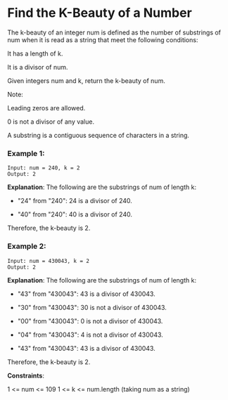 # Find the K-Beauty of a Number

The k-beauty of an integer num is defined as the number of substrings of num when it is read as a string that meet the following conditions:

It has a length of k.

It is a divisor of num.

Given integers num and k, return the k-beauty of num.

Note:

Leading zeros are allowed.

0 is not a divisor of any value.

A substring is a contiguous sequence of characters in a string.

 

### Example 1:
```
Input: num = 240, k = 2
Output: 2
```
**Explanation**: The following are the substrings of num of length k:

- "24" from "240": 24 is a divisor of 240.
  
- "40" from "240": 40 is a divisor of 240.
  
Therefore, the k-beauty is 2.

### Example 2:
```
Input: num = 430043, k = 2
Output: 2
```
**Explanation**: The following are the substrings of num of length k:

- "43" from "430043": 43 is a divisor of 430043.
  
- "30" from "430043": 30 is not a divisor of 430043.
  
- "00" from "430043": 0 is not a divisor of 430043.
  
- "04" from "430043": 4 is not a divisor of 430043.
  
- "43" from "430043": 43 is a divisor of 430043.
  
Therefore, the k-beauty is 2.
 

**Constraints**:

1 <= num <= 109
1 <= k <= num.length (taking num as a string)
